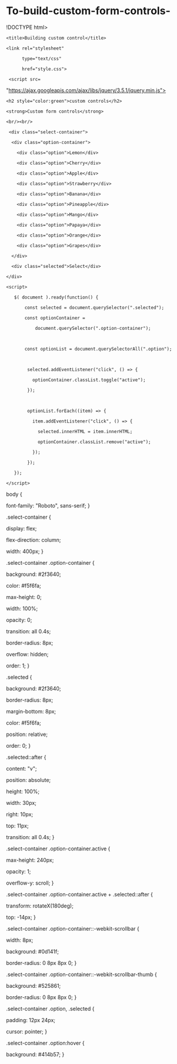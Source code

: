 # To-build-custom-form-controls-
!DOCTYPE html> 

<html> 

<head> 

    <title>Building custom control</title> 

    <link rel="stylesheet"

          type="text/css"

          href="style.css"> 

     <script src= 

"https://ajax.googleapis.com/ajax/libs/jquery/3.5.1/jquery.min.js"> 

   </script> 

      

</head> 

<body> 

    <h2 style="color:green">custom controls</h2> 

    <strong>Custom form controls</strong> 

    <br/><br/> 

     <div class="select-container"> 

      <div class="option-container"> 

        <div class="option">Lemon</div> 

        <div class="option">Cherry</div> 

        <div class="option">Apple</div> 

        <div class="option">Strawberry</div> 

        <div class="option">Banana</div> 

        <div class="option">Pineapple</div> 

        <div class="option">Mango</div> 

        <div class="option">Papaya</div> 

        <div class="option">Orange</div> 

        <div class="option">Grapes</div> 

      </div> 

      <div class="selected">Select</div> 

    </div> 

    <script> 

       $( document ).ready(function() { 

           const selected = document.querySelector(".selected"); 

           const optionContainer =  

               document.querySelector(".option-container"); 

  

           const optionList = document.querySelectorAll(".option"); 

  

            selected.addEventListener("click", () => { 

              optionContainer.classList.toggle("active"); 

            }); 

  

            optionList.forEach((item) => { 

              item.addEventListener("click", () => { 

                selected.innerHTML = item.innerHTML; 

                optionContainer.classList.remove("active"); 

              }); 

            }); 

       }); 

    </script> 

</body> 

</html>

body { 

  font-family: "Roboto", sans-serif; 
} 

  
.select-container { 

  display: flex; 

  flex-direction: column; 

  width: 400px; 
} 

  
.select-container .option-container { 

  background: #2f3640; 

  color: #f5f6fa; 

  max-height: 0; 

  width: 100%; 

  opacity: 0; 

  transition: all 0.4s; 

  border-radius: 8px; 

  overflow: hidden; 

  order: 1; 
} 

  
.selected { 

  background: #2f3640; 

  border-radius: 8px; 

  margin-bottom: 8px; 

  color: #f5f6fa; 

  position: relative; 

  order: 0; 
} 

  
.selected::after { 

  content: "v"; 

  position: absolute; 

  height: 100%; 

  width: 30px; 

  right: 10px; 

  top: 11px; 

  transition: all 0.4s; 
} 

  
.select-container .option-container.active { 

  max-height: 240px; 

  opacity: 1; 

  overflow-y: scroll; 
} 

  
.select-container .option-container.active + .selected::after { 

  transform: rotateX(180deg); 

  top: -14px; 
} 

  
.select-container .option-container::-webkit-scrollbar { 

  width: 8px; 

  background: #0d141f; 

  border-radius: 0 8px 8px 0; 
} 

  
.select-container .option-container::-webkit-scrollbar-thumb { 

  background: #525861; 

  border-radius: 0 8px 8px 0; 
} 

  
.select-container .option, 
.selected { 

  padding: 12px 24px; 

  cursor: pointer; 
} 

  
.select-container .option:hover { 

  background: #414b57; 
}

